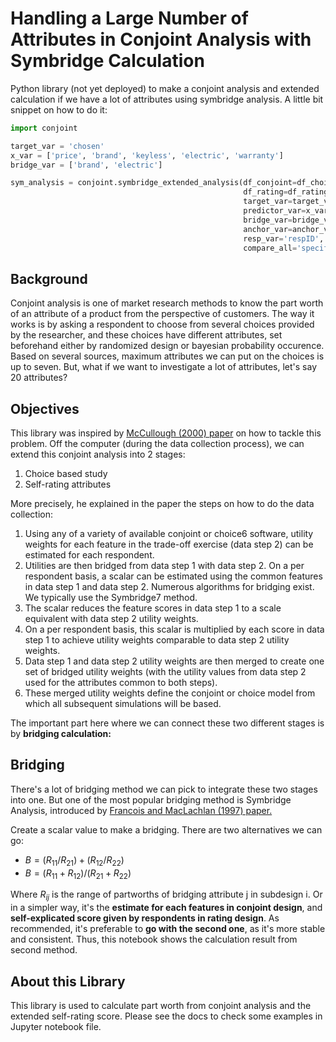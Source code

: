 # Handling a Large Number of Attributes in Conjoint Analysis with Symbridge Calculation

Python library (not yet deployed) to make a conjoint analysis and extended calculation if we have a lot of attributes using symbridge analysis. A little bit snippet on how to do it:

```python
import conjoint

target_var = 'chosen'
x_var = ['price', 'brand', 'keyless', 'electric', 'warranty']
bridge_var = ['brand', 'electric']

sym_analysis = conjoint.symbridge_extended_analysis(df_conjoint=df_choice, 
                                                    df_rating=df_rating, 
                                                    target_var=target_var, 
                                                    predictor_var=x_var, 
                                                    bridge_var=bridge_var,
                                                    anchor_var=anchor_var,
                                                    resp_var='respID',
                                                    compare_all='specific')
```

## Background

Conjoint analysis is one of market research methods to know the part worth of an attribute of a product from the perspective of customers. The way it works is by asking a respondent to choose from several choices provided by the researcher, and these choices have different attributes, set beforehand either by randomized design or bayesian probability occurence. Based on several sources, maximum attributes we can put on the choices is up to seven. But, what if we want to investigate a lot of attributes, let's say 20 attributes?

## Objectives

This library was inspired by <a href='http://www.macroinc.com/english/papers/A%20Method%20for%20Handling%20a%20Large%20Number%20of%20Attributes%20in%20Full%20Profile%20Trade-Off%20Studies.pdf'>McCullough (2000) paper</a> on how to tackle this problem. Off the computer (during the data collection process), we can extend this conjoint analysis into 2 stages:

1. Choice based study
2. Self-rating attributes

More precisely, he explained in the paper the steps on how to do the data collection:

1. Using any of a variety of available conjoint or choice6 software, utility weights for each feature in the trade-off exercise (data step 2) can be estimated for each respondent.
2. Utilities are then bridged from data step 1 with data step 2. On a per respondent basis, a scalar can be estimated using the common features in data step 1 and data step 2. Numerous algorithms for bridging exist. We typically use the Symbridge7 method.
3. The scalar reduces the feature scores in data step 1 to a scale equivalent with data step 2 utility weights.
4. On a per respondent basis, this scalar is multiplied by each score in data step 1 to achieve utility weights comparable to data step 2 utility weights.
5. Data step 1 and data step 2 utility weights are then merged to create one set of bridged utility weights (with the utility values from data step 2 used for the attributes common to both steps).
6. These merged utility weights define the conjoint or choice model from which all subsequent simulations will be based.

The important part here where we can connect these two different stages is by **bridging calculation:**

## Bridging

There's a lot of bridging method we can pick to integrate these two stages into one. But one of the most popular bridging method is Symbridge Analysis, introduced by <a href='http://staff.washington.edu/macl/BRIDG97.pdf'>Francois and MacLachlan (1997) paper.</a> 

Create a scalar value to make a bridging. There are two alternatives we can go:

- $B = (R_{11} / R_{21}) + (R_{12} / R_{22})$
- $B = (R_{11} + R_{12}) / (R_{21} + R_{22})$

Where $R_{ij}$ is the range of partworths of bridging attribute j in subdesign i. Or in a simpler way, it's the **estimate for each features in conjoint design**, and **self-explicated score given by respondents in rating design**. As recommended, it's preferable to **go with the second one**, as it's more stable and consistent. Thus, this notebook shows the calculation result from second method.

## About this Library

This library is used to calculate part worth from conjoint analysis and the extended self-rating score. Please see the docs to check some examples in Jupyter notebook file.
